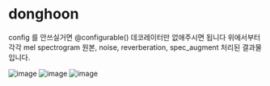 # donghoon

config 를 안쓰실거면 @configurable() 데코레이터만 없애주시면 됩니다
위에서부터 각각 mel spectrogram 원본, noise, reverberation, spec_augment 처리된 결과물입니다.

![image](https://user-images.githubusercontent.com/16496732/120727210-eb24b000-c514-11eb-9c5d-ba747af7b22d.png)
![image](https://user-images.githubusercontent.com/16496732/120727253-02fc3400-c515-11eb-9f89-1469a6e67807.png)
![image](https://user-images.githubusercontent.com/16496732/120727287-17d8c780-c515-11eb-9117-e43f47971bcd.png)

